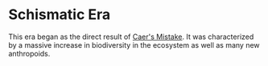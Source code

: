 # Schismatic Era

This era began as the direct result of [Caer's Mistake](../cataclysms/caers-mistake.md). It was characterized by a massive increase in biodiversity in the ecosystem as well as many new anthropoids.